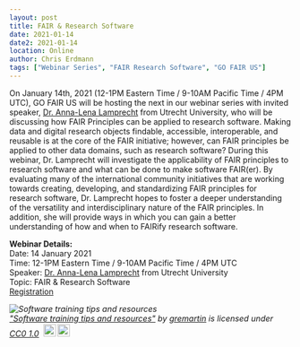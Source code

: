```yaml
---
layout: post
title: FAIR & Research Software
date: 2021-01-14
date2: 2021-01-14
location: Online
author: Chris Erdmann
tags: ["Webinar Series", "FAIR Research Software", "GO FAIR US"]
---
```


On January 14th, 2021 (12-1PM Eastern Time / 9-10AM Pacific Time / 4PM UTC), GO FAIR US will be hosting the next in our webinar series with invited speaker, <a href="https://twitter.com/al_lamprech">Dr. Anna-Lena Lamprecht</a> from Utrecht University, who will be discussing how FAIR Principles can be applied to research software. Making data and digital research objects findable, accessible, interoperable, and reusable is at the core of the FAIR initiative; however, can FAIR principles be applied to other data domains, such as research software? During this webinar, Dr. Lamprecht will investigate the applicability of FAIR principles to research software and what can be done to make software FAIR(er). By evaluating many of the international community initiatives that are working towards creating, developing, and standardizing FAIR principles for research software, Dr. Lamprecht hopes to foster a deeper understanding of the versatility and interdisciplinary nature of the FAIR principles. In addition, she will provide ways in which you can gain a better understanding of how and when to FAIRify research software. 


<b>Webinar Details:</b><br>
Date: 14 January 2021 <br>
Time: 12-1PM Eastern Time / 9-10AM Pacific Time / 4PM UTC <br>
Speaker: <a href="https://twitter.com/al_lamprech">Dr. Anna-Lena Lamprecht</a> from Utrecht University <br>
Topic: FAIR & Research Software <br>
<a href="https://ucsd.zoom.us/webinar/register/WN_Jdytmnh5SKOeASVTRiIOjA">Registration</a>  

<p style="font-size: 0.9rem;font-style: italic;"><img style="display: block;" src="https://live.staticflickr.com/981/40262456740_f4d3c5d8e6_b.jpg" alt="Software training tips and resources"><a href="https://www.flickr.com/photos/164025557@N06/40262456740">"Software training tips and resources"</a><span> by <a href="https://www.flickr.com/photos/164025557@N06">gremartin</a></span> is licensed under <a href="https://creativecommons.org/licenses/cc0/1.0/?ref=ccsearch&atype=html" style="margin-right: 5px;">CC0 1.0</a><a href="https://creativecommons.org/licenses/cc0/1.0/?ref=ccsearch&atype=html" target="_blank" rel="noopener noreferrer" style="display: inline-block;white-space: none;margin-top: 2px;margin-left: 3px;height: 22px !important;"><img style="height: inherit;margin-right: 3px;display: inline-block;" src="https://search.creativecommons.org/static/img/cc_icon.svg?image_id=07957872-c74f-4c66-9d0d-5f3d48ab08da" /><img style="height: inherit;margin-right: 3px;display: inline-block;" src="https://search.creativecommons.org/static/img/cc-cc0_icon.svg" /></a></p>
